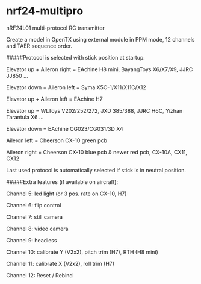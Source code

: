 # nrf24-multipro
nRF24L01 multi-protocol RC transmitter

Create a model in OpenTX using external module in PPM mode, 12 channels and TAER sequence order.

#####Protocol is selected with stick position at startup:

Elevator up + Aileron right = EAchine H8 mini, BayangToys X6/X7/X9, JJRC JJ850 ... 

Elevator down + Aileron left = Syma X5C-1/X11/X11C/X12 

Elevator up + Aileron left = EAchine H7 

Elevator up = WLToys V202/252/272, JXD 385/388, JJRC H6C, Yizhan Tarantula X6 ... 

Elevator down = EAchine CG023/CG031/3D X4 

Aileron left = Cheerson CX-10 green pcb 

Aileron right = Cheerson CX-10 blue pcb & newer red pcb, CX-10A, CX11, CX12 

Last used protocol is automatically selected if stick is in neutral position.

#####Extra features (if available on aircraft):

Channel 5: led light (or 3 pos. rate on CX-10, H7)

Channel 6: flip control

Channel 7: still camera

Channel 8: video camera

Channel 9: headless

Channel 10: calibrate Y (V2x2), pitch trim (H7), RTH (H8 mini)

Channel 11: calibrate X (V2x2), roll trim (H7)

Channel 12: Reset / Rebind
